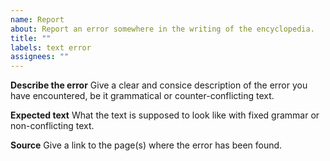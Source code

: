 ```yaml
---
name: Report
about: Report an error somewhere in the writing of the encyclopedia.
title: ""
labels: text error
assignees: ""
---
```


**Describe the error**
Give a clear and consice description of the error you have encountered, be it grammatical or counter-conflicting text.

**Expected text**
What the text is supposed to look like with fixed grammar or non-conflicting text.

**Source**
Give a link to the page(s) where the error has been found.
